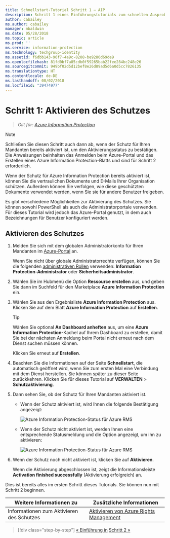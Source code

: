```yaml
---
title: Schnellstart-Tutorial Schritt 1 – AIP
description: Schritt 1 eines Einführungstutorials zum schnellen Ausprobieren von Azure Information Protection – Aktivieren des Schutzdiensts.
author: cabailey
ms.author: cabailey
manager: mbaldwin
ms.date: 05/28/2018
ms.topic: article
ms.prod: ''
ms.service: information-protection
ms.technology: techgroup-identity
ms.assetid: f6dbb143-96f7-4a9c-8208-be9280d69de9
ms.openlocfilehash: 81fd0bf7a85cdb0f59265bab22fee284bc248e26
ms.sourcegitcommit: 949bf02d5d12bef8e26d89ad5d6a0d5cc7826135
ms.translationtype: HT
ms.contentlocale: de-DE
ms.lasthandoff: 08/02/2018
ms.locfileid: "39474977"
---
```

# <a name="step-1-activate-protection"></a>Schritt 1: Aktivieren des Schutzes
 
>*Gilt für: [Azure Information Protection](https://azure.microsoft.com/pricing/details/information-protection)*

> [!NOTE]
>Schließen Sie diesen Schritt auch dann ab, wenn der Schutz für Ihren Mandanten bereits aktiviert ist, um den Aktivierungsstatus zu bestätigen. Die Anweisungen beinhalten das Anmelden beim Azure-Portal und das Erstellen eines Azure Information Protection-Blatts und sind für Schritt 2 erforderlich.

Wenn der Schutz für Azure Information Protection bereits aktiviert ist, können Sie die vertraulichen Dokumente und E-Mails Ihrer Organisation schützen. Außerdem können Sie verfolgen, wie diese geschützten Dokumente verwendet werden, wenn Sie sie für andere Benutzer freigeben. 

Es gibt verschiedene Möglichkeiten zur Aktivierung des Schutzes. Sie können sowohl PowerShell als auch die Administratorportale verwenden. Für dieses Tutorial wird jedoch das Azure-Portal genutzt, in dem auch Bezeichnungen für Benutzer konfiguriert werden. 

## <a name="to-activate-protection"></a>Aktivieren des Schutzes

1. Melden Sie sich mit dem globalen Administratorkonto für Ihren Mandanten im [Azure-Portal](https://portal.azure.com) an. 
    
    Wenn Sie nicht über globale Administratorrechte verfügen, können Sie die folgenden [administrativen Rollen](/azure/active-directory/active-directory-assign-admin-roles-azure-portal) verwenden: **Information Protection-Administrator** oder **Sicherheitsadministrator**.

2. Wählen Sie im Hubmenü die Option **Ressource erstellen** aus, und geben Sie dann im Suchfeld für den Marketplace **Azure Information Protection** ein. 
    
3. Wählen Sie aus den Ergebnisliste **Azure Information Protection** aus. Klicken Sie auf dem Blatt **Azure Information Protection** auf **Erstellen**.
    
    > [!TIP] 
    > Wählen Sie optional **An Dashboard anheften** aus, um eine **Azure Information Protection**-Kachel auf Ihrem Dashboard zu erstellen, damit Sie bei der nächsten Anmeldung beim Portal nicht erneut nach dem Dienst suchen müssen können.
    
    Klicken Sie erneut auf **Erstellen**.

4. Beachten Sie die Informationen auf der Seite **Schnellstart**, die automatisch geöffnet wird, wenn Sie zum ersten Mal eine Verbindung mit dem Dienst herstellen. Sie können später zu dieser Seite zurückkehren. Klicken Sie für dieses Tutorial auf **VERWALTEN** > **Schutzaktivierung**. 

5. Dann sehen Sie, ob der Schutz für Ihren Mandanten aktiviert ist. 
    
    - Wenn der Schutz aktiviert ist, wird Ihnen die folgende Bestätigung angezeigt:
        
        ![Azure Information Protection-Status für Azure RMS](./media/info-protect-azurerms-activated.png)
        
    - Wenn der Schutz nicht aktiviert ist, werden Ihnen eine entsprechende Statusmeldung und die Option angezeigt, um ihn zu aktivieren:
        
        ![Azure Information Protection-Status für Azure RMS](./media/info-protect-azurerms-deactivated.png)

6. Wenn der Schutz noch nicht aktiviert ist, klicken Sie auf **Aktivieren**. 

    Wenn die Aktivierung abgeschlossen ist, zeigt die Informationsleiste **Activation finished successfully** (Aktivierung erfolgreich) an.

Dies ist bereits alles im ersten Schritt dieses Tutorials. Sie können nun mit Schritt 2 beginnen.

|Weitere Informationen zu|Zusätzliche Informationen|
|--------------------------------|--------------------------|
|Informationen zum Aktivieren des Schutzes|[Aktivieren von Azure Rights Management](./deploy-use/activate-service.md)|


>[!div class="step-by-step"]
[&#171; Einführung in](infoprotect-quick-start-tutorial.md)
[Schritt 2 &#187;](infoprotect-tutorial-step2.md)

